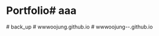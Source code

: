 # Portfolio#   a a a  
 #   b a c k _ u p  
 #   w w w o o j u n g . g i t h u b . i o  
 # wwwoojung--.github.io
